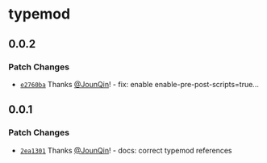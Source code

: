 # typemod

## 0.0.2

### Patch Changes

- [`e2760ba`](https://github.com/rx-ts/typemod/commit/e2760ba7336b4367d266cb451c622e2c66a1f77c) Thanks [@JounQin](https://github.com/JounQin)! - fix: enable enable-pre-post-scripts=true...

## 0.0.1

### Patch Changes

- [`2ea1301`](https://github.com/rx-ts/typemod/commit/2ea130192700017f8c82681d0f0a078625a108a6) Thanks [@JounQin](https://github.com/JounQin)! - docs: correct typemod references
